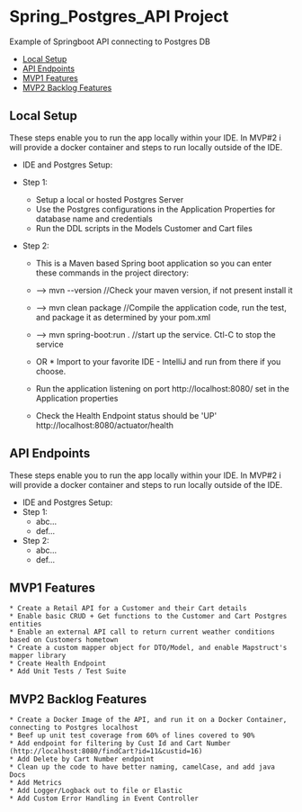 # Spring_Postgres_API Project
Example of Springboot API connecting to Postgres DB

* [Local Setup](#local-setup)
* [API Endpoints](#api-endpoints)
* [MVP1 Features](#mvp1-features)
* [MVP2 Backlog Features](#mvp2-backlog-features)

## Local Setup 

These steps enable you to run the app locally within your IDE.  In MVP#2 i will provide a docker container and steps to run locally outside of the IDE.
* IDE and Postgres Setup:

* Step 1:
    * Setup a local or hosted Postgres Server
    * Use the Postgres configurations in the Application Properties for database name and credentials
    * Run the DDL scripts in the Models Customer and Cart files
    
* Step 2:
    * This is a Maven based Spring boot application so you can enter these commands in the project directory:
    * --> mvn --version //Check your maven version, if not present install it
    * --> mvn clean package //Compile the application code, run the test, and package it as determined by your pom.xml
    * --> mvn spring-boot:run . //start up the service.  Ctl-C to stop the service
    * OR
          * Import to your favorite IDE - IntelliJ and run from there if you choose.
    
    * Run the application listening on port http://localhost:8080/ set in the Application properties
    * Check the Health Endpoint status should be 'UP' http://localhost:8080/actuator/health


## API Endpoints

These steps enable you to run the app locally within your IDE.  In MVP#2 i will provide a docker container and steps to run locally outside of the IDE.
* IDE and Postgres Setup:
* Step 1:
    * abc...
    * def...
* Step 2:
    * abc...
    * def...

## MVP1 Features

    * Create a Retail API for a Customer and their Cart details
    * Enable basic CRUD + Get functions to the Customer and Cart Postgres entities
    * Enable an external API call to return current weather conditions based on Customers hometown 
    * Create a custom mapper object for DTO/Model, and enable Mapstruct's mapper library
    * Create Health Endpoint
    * Add Unit Tests / Test Suite


## MVP2 Backlog Features

    * Create a Docker Image of the API, and run it on a Docker Container, connecting to Postgres localhost
    * Beef up unit test coverage from 60% of lines covered to 90%
    * Add endpoint for filtering by Cust Id and Cart Number (http://localhost:8080/findCart?id=11&custid=16)
    * Add Delete by Cart Number endpoint
    * Clean up the code to have better naming, camelCase, and add java Docs
    * Add Metrics 
    * Add Logger/Logback out to file or Elastic
    * Add Custom Error Handling in Event Controller 
    


